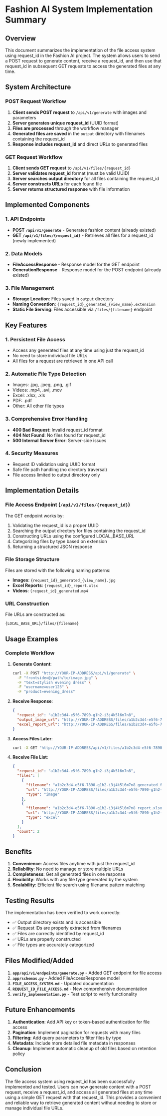 # Fashion AI System Implementation Summary

## Overview
This document summarizes the implementation of the file access system using request_id in the Fashion AI project. The system allows users to send a POST request to generate content, receive a request_id, and then use that request_id in subsequent GET requests to access the generated files at any time.

## System Architecture

### POST Request Workflow
1. **Client sends POST request** to `/api/v1/generate` with images and parameters
2. **Server generates unique request_id** (UUID format)
3. **Files are processed** through the workflow manager
4. **Generated files are saved** in the `output` directory with filenames containing the request_id
5. **Response includes request_id** and direct URLs to generated files

### GET Request Workflow
1. **Client sends GET request** to `/api/v1/files/{request_id}`
2. **Server validates request_id** format (must be valid UUID)
3. **Server searches output directory** for all files containing the request_id
4. **Server constructs URLs** for each found file
5. **Server returns structured response** with file information

## Implemented Components

### 1. API Endpoints
- **POST `/api/v1/generate`** - Generates fashion content (already existed)
- **GET `/api/v1/files/{request_id}`** - Retrieves all files for a request_id (newly implemented)

### 2. Data Models
- **FileAccessResponse** - Response model for the GET endpoint
- **GenerationResponse** - Response model for the POST endpoint (already existed)

### 3. File Management
- **Storage Location**: Files saved in `output` directory
- **Naming Convention**: `{request_id}_generated_{view_name}.extension`
- **Static File Serving**: Files accessible via `/files/{filename}` endpoint

## Key Features

### 1. Persistent File Access
- Access any generated files at any time using just the request_id
- No need to store individual file URLs
- All files for a request are retrieved in one API call

### 2. Automatic File Type Detection
- Images: .jpg, .jpeg, .png, .gif
- Videos: .mp4, .avi, .mov
- Excel: .xlsx, .xls
- PDF: .pdf
- Other: All other file types

### 3. Comprehensive Error Handling
- **400 Bad Request**: Invalid request_id format
- **404 Not Found**: No files found for request_id
- **500 Internal Server Error**: Server-side issues

### 4. Security Measures
- Request ID validation using UUID format
- Safe file path handling (no directory traversal)
- File access limited to output directory only

## Implementation Details

### File Access Endpoint (`/api/v1/files/{request_id}`)
The GET endpoint works by:
1. Validating the request_id is a proper UUID
2. Searching the output directory for files containing the request_id
3. Constructing URLs using the configured LOCAL_BASE_URL
4. Categorizing files by type based on extension
5. Returning a structured JSON response

### File Storage Structure
Files are stored with the following naming patterns:
- **Images**: `{request_id}_generated_{view_name}.jpg`
- **Excel Reports**: `{request_id}_report.xlsx`
- **Videos**: `{request_id}_generated.mp4`

### URL Construction
File URLs are constructed as:
```
{LOCAL_BASE_URL}/files/{filename}
```

## Usage Examples

### Complete Workflow
1. **Generate Content**:
   ```bash
   curl -X POST "http://YOUR-IP-ADDRESS/api/v1/generate" \
     -F "frontside=@/path/to/image.jpg" \
     -F "text=stylish evening dress" \
     -F "username=user123" \
     -F "product=evening_dress"
   ```

2. **Receive Response**:
   ```json
   {
     "request_id": "a1b2c3d4-e5f6-7890-g1h2-i3j4k5l6m7n8",
     "output_image_url": "http://YOUR-IP-ADDRESS/files/a1b2c3d4-e5f6-7890-g1h2-i3j4k5l6m7n8_generated_frontside.jpg",
     "excel_report_url": "http://YOUR-IP-ADDRESS/files/a1b2c3d4-e5f6-7890-g1h2-i3j4k5l6m7n8_report.xlsx"
   }
   ```

3. **Access Files Later**:
   ```bash
   curl -X GET "http://YOUR-IP-ADDRESS/api/v1/files/a1b2c3d4-e5f6-7890-g1h2-i3j4k5l6m7n8"
   ```

4. **Receive File List**:
   ```json
   {
     "request_id": "a1b2c3d4-e5f6-7890-g1h2-i3j4k5l6m7n8",
     "files": [
       {
         "filename": "a1b2c3d4-e5f6-7890-g1h2-i3j4k5l6m7n8_generated_frontside.jpg",
         "url": "http://YOUR-IP-ADDRESS/files/a1b2c3d4-e5f6-7890-g1h2-i3j4k5l6m7n8_generated_frontside.jpg",
         "type": "image"
       },
       {
         "filename": "a1b2c3d4-e5f6-7890-g1h2-i3j4k5l6m7n8_report.xlsx",
         "url": "http://YOUR-IP-ADDRESS/files/a1b2c3d4-e5f6-7890-g1h2-i3j4k5l6m7n8_report.xlsx",
         "type": "excel"
       }
     ],
     "count": 2
   }
   ```

## Benefits

1. **Convenience**: Access files anytime with just the request_id
2. **Reliability**: No need to manage or store multiple URLs
3. **Completeness**: Get all generated files in one response
4. **Flexibility**: Works with any file type generated by the system
5. **Scalability**: Efficient file search using filename pattern matching

## Testing Results

The implementation has been verified to work correctly:
- ✅ Output directory exists and is accessible
- ✅ Request IDs are properly extracted from filenames
- ✅ Files are correctly identified by request_id
- ✅ URLs are properly constructed
- ✅ File types are accurately categorized

## Files Modified/Added

1. **`app/api/v1/endpoints/generate.py`** - Added GET endpoint for file access
2. **`app/schemas.py`** - Added FileAccessResponse model
3. **`FILE_ACCESS_SYSTEM.md`** - Updated documentation
4. **`REQUEST_ID_FILE_ACCESS.md`** - New comprehensive documentation
5. **`verify_implementation.py`** - Test script to verify functionality

## Future Enhancements

1. **Authentication**: Add API key or token-based authentication for file access
2. **Pagination**: Implement pagination for requests with many files
3. **Filtering**: Add query parameters to filter files by type
4. **Metadata**: Include more detailed file metadata in responses
5. **Cleanup**: Implement automatic cleanup of old files based on retention policy

## Conclusion

The file access system using request_id has been successfully implemented and tested. Users can now generate content with a POST request, receive a request_id, and access all generated files at any time using a simple GET request with that request_id. This provides a convenient and reliable way to retrieve generated content without needing to store or manage individual file URLs.